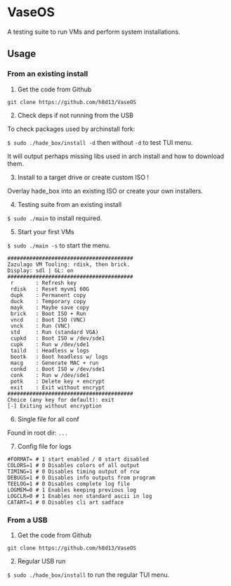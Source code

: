 # VaseOS
A testing suite to run VMs and perform system installations.

## Usage


### From an existing install

1. Get the code from Github

`git clone https://github.com/h8d13/VaseOS`

2. Check deps if not running from the USB

To check packages used by archinstall fork:

`$ sudo ./hade_box/install -d` then without `-d` to test TUI menu. 

It will output perhaps missing libs used in arch install and how to download them.

3. Install to a target drive or create custom ISO ! 

Overlay hade_box into an existing ISO or create your own installers.

4. Testing suite from an existing install

`$ sudo ./main` to install required.

5. Start your first VMs

`$ sudo ./main -s` to start the menu.

```
########################################
Zazulago VM Tooling: rdisk, then brick.
Display: sdl | GL: on
########################################
 r       : Refresh key
 rdisk   : Reset myvm1 60G
 dupk    : Permanent copy
 duck    : Temporary copy
 mayk    : Maybe save copy
 brick   : Boot ISO + Run
 vncd    : Boot ISO (VNC)
 vnck    : Run (VNC)
 std     : Run (standard VGA)
 cupkd   : Boot ISO w /dev/sde1
 cupk    : Run w /dev/sde1
 taild   : Headless w logs
 bootk   : Boot headless w/ logs
 macg    : Generate MAC + run
 conkd   : Boot ISO w /dev/sde1
 conk    : Run w /dev/sde1
 potk    : Delete key + encrypt
 exit    : Exit without encrypt
########################################
Choice (any key for default): exit
[-] Exiting without encryption
```

6. Single file for all conf

Found in root dir: `...`

7. Config file for logs

```
#FORMAT= # 1 start enabled / 0 start disabled
COLORS=1 # 0 Disables colors of all output
TIMING=1 # 0 Disables timing output of rcw
DEBUGS=1 # 0 Disables info outputs from program
TEELOG=1 # 0 Disables complete log file
LOGMEM=0 # 1 Enables keeping previous log
LOGCLR=0 # 1 Enables non standard ascii in log
CATART=1 # 0 Disables cli art sadface
```

### From a USB

1. Get the code from Github

`git clone https://github.com/h8d13/VaseOS`

2. Regular USB run

`$ sudo ./hade_box/install` to run the regular TUI menu.

